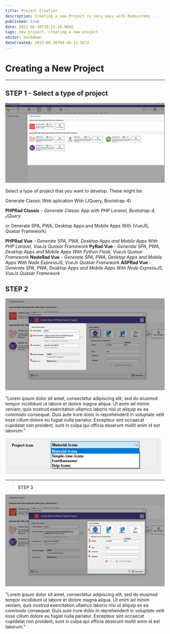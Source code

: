 ```yaml
---
title: Project Creation
description: Creating a new Project is very easy with Radsystems ...
published: true
date: 2021-06-30T20:12:34.069Z
tags: new project, creating a new project
editor: markdown
dateCreated: 2021-06-30T04:48:13.567Z
---
```


# Creating a New Project

---

## STEP 1 - Select a type of project


![project-creation-1.jpg](/pages/project-creation/project-creation-1.jpg)

Select a type of project that you want to develop.
These might be:

Generate Classic Web aplication Wtih (JQuery, Bootstrap-4)

**PHPRad Classic** - *Generate Classic App with PHP Laravel, Bootstrap-4, JQuery*



or Generate SPA, PWA, Desktop Apps and Mobile Apps With (VueJS, Quasar Framework)

**PHPRad Vue** - *Generate SPA, PWA, Desktop Apps and Mobile Apps With PHP Laravel, VueJs Quasar Framework*
**PyRad Vue** - *Generate SPA, PWA, Desktop Apps and Mobile Apps With Python Flask, VueJs Quasar Framework*
**NodeRad Vue** - *Generate SPA, PWA, Desktop Apps and Mobile Apps With Node ExpressJS, VueJs Quasar Framework*
**ASPRad Vue** - *Generate SPA, PWA, Desktop Apps and Mobile Apps With Node ExpressJS, VueJs Quasar Framework*





## STEP 2

![project-creation-2.jpg](/pages/project-creation/project-creation-2.jpg)

"Lorem ipsum dolor sit amet, consectetur adipiscing elit, sed do eiusmod tempor incididunt ut labore et dolore magna aliqua. Ut enim ad minim veniam, quis nostrud exercitation ullamco laboris nisi ut aliquip ex ea commodo consequat. Duis aute irure dolor in reprehenderit in voluptate velit esse cillum dolore eu fugiat nulla pariatur. Excepteur sint occaecat cupidatat non proident, sunt in culpa qui officia deserunt mollit anim id est laborum."

![project-creation-2-b.jpg](/pages/project-creation/project-creation-2-b.jpg)


---

> **STEP 3**

![project-creation-3.jpg](/pages/project-creation/project-creation-3.jpg)

"Lorem ipsum dolor sit amet, consectetur adipiscing elit, sed do eiusmod tempor incididunt ut labore et dolore magna aliqua. Ut enim ad minim veniam, quis nostrud exercitation ullamco laboris nisi ut aliquip ex ea commodo consequat. Duis aute irure dolor in reprehenderit in voluptate velit esse cillum dolore eu fugiat nulla pariatur. Excepteur sint occaecat cupidatat non proident, sunt in culpa qui officia deserunt mollit anim id est laborum."
